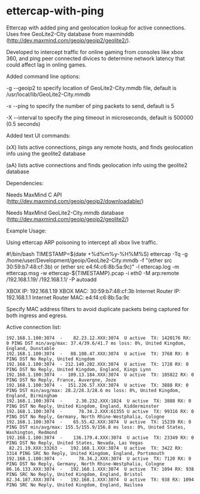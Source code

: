 ettercap-with-ping
==================

Ettercap with added ping and geolocation lookup for active connections. Uses free GeoLite2-City database from maxminddb (http://dev.maxmind.com/geoip/geoip2/geolite2/).

Developed to intercept traffic for online gaming from consoles like xbox 360, and ping peer connected divices to determine network latency that could affect lag in onling games.

Added command line options:

-g --geoip2 <file>   to specify location of GeoLite2-City.mmdb file, default is /usr/local/lib/GeoLite2-City.mmdb

-x --ping <count>    to specify the number of ping packets to send, default is 5

-X --interval <usec> to specify the ping timeout in microseconds, default is 500000 (0.5 seconds)


Added text UI commands:

(xX) lists active connections, pings any remote hosts, and finds geolocation info using the geolite2 database

(aA) lists active connections and finds geolocation info using the geolite2 database


Dependencies:

Needs MaxMind C API (http://dev.maxmind.com/geoip/geoip2/downloadable/)

Needs MaxMind GeoLite2-City.mmdb database (http://dev.maxmind.com/geoip/geoip2/geolite2/)

Example Usage:

Using ettercap ARP poisoning to intercept all xbox live traffic.

#!/bin/bash
TIMESTAMP=$(date +%d%m%y-%H%M%S)
ettercap -Tq -g /home/user/Development/geoip/GeoLite2-City.mmdb -f "(ether src 30:59:b7:48:cf:3b) or 
(ether src e4:f4:c6:8b:5a:9c)" -l ettercap.log -m ettercap.msg -w ettercap-${TIMESTAMP}.pcap -i eth0 
-M arp:remote /192.168.1.19/ /192.168.1.1/ -P autoadd

XBOX IP: 192.168.1.19
XBOX MAC: 30:59:b7:48:cf:3b
Internet Router IP: 192.168.1.1
Internet Router MAC: e4:f4:c6:8b:5a:9c

Specify MAC address filters to avoid duplicate packets being captured for both ingress and egress.

Active connection list:

    192.168.1.100:3074  -    82.23.12.XXX:3074  U active  TX: 1420176 RX: 0 PING DST min/avg/max: 37.4/39.6/41.7 ms loss: 0%, United Kingdom, England, Dunstable
    192.168.1.100:3074  -   88.108.47.XXX:3074  U active  TX: 3768 RX: 0 PING DST No Reply, United Kingdom
    192.168.1.100:3074  - 212.140.202.XXX:3074  U active  TX: 1728 RX: 0 PING DST No Reply, United Kingdom, England, Kings Lynn
    192.168.1.100:3074  -  109.13.184.XXX:3074  U active  TX: 105822 RX: 0 PING DST No Reply, France, Auvergne, Joze
    192.168.1.100:3074  -  151.226.57.XXX:3074  U active  TX: 3888 RX: 0 PING DST min/avg/max: 28.2/28.3/28.6 ms loss: 0%, United Kingdom, England, Birmingham
    192.168.1.100:3074  -     2.30.232.XXX:1024  U active  TX: 3888 RX: 0 PING DST No Reply, United Kingdom, England, Kidderminster
    192.168.1.100:3074  -      78.34.2.XXX:61355 U active  TX: 99316 RX: 0 PING DST No Reply, Germany, North Rhine-Westphalia, Cologne
    192.168.1.100:3074  -    65.55.42.XXX:3074  U active  TX: 15239 RX: 0 PING DST min/avg/max: 155.5/155.9/156.8 ms loss: 0%, United States, Washington, Redmond
    192.168.1.100:3074  -    136.179.4.XXX:3074  U active  TX: 23349 RX: 0 PING DST No Reply, United States, Nevada, Las Vegas
     82.21.19.XXX:33263 -   192.168.1.XXX:3074  U active  TX: 3422 RX: 3314 PING SRC No Reply, United Kingdom, England, Portsmouth
    192.168.1.100:3074  -      78.34.2.XXX:3074  U active  TX: 7120 RX: 0 PING DST No Reply, Germany, North Rhine-Westphalia, Cologne
    86.16.133.XXX:3074  -   192.168.1.XXX:3074  U active  TX: 1094 RX: 938 PING SRC No Reply, United Kingdom, England, Bristol
    82.34.187.XXX:3074  -   192.168.1.XXX:3074  U active  TX: 938 RX: 1094 PING SRC No Reply, United Kingdom, England, Nailsea
